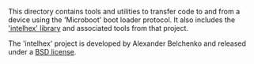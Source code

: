 This directory contains tools and utilities to transfer code to and from a
device using the 'Microboot' boot loader protocol. It also includes the
['intelhex' library](http://www.bialix.com/intelhex/) and associated tools
from that project.

The 'intelhex' project is developed by Alexander Belchenko and released under
a [BSD license](http://www.bialix.com/intelhex/LICENSE.txt).
